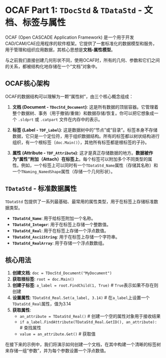 # OCAF  Part 1: `TDocStd` & `TDataStd` - 文档、标签与属性

OCAF (Open CASCADE Application Framework) 是一个用于开发CAD/CAM/CAE应用程序的软件框架。它提供了一套标准化的数据模型和服务，用于管理和组织应用数据，其核心思想是**文档-属性模型**。

与之前我们直接创建几何形状不同，使用OCAF时，所有的几何、参数和它们之间的关系，都被结构化地存储在一个“文档”对象中。

## OCAF核心架构

OCAF的数据结构可以理解为一颗“属性树”，由三个核心概念组成：

1.  **文档 (Document - `TDocStd_Document`)**: 这是所有数据的顶层容器。它管理着整个数据树、事务（用于撤销/重做）和数据存储/恢复。你可以把它想象成一个 `.sldprt` 或 `.catpart` 文件在内存中的表示。

2.  **标签 (Label - `TDF_Label`)**: 这是数据树中的“节点”或“目录”。标签本身不存储数据，它只是一个定位符，用于组织数据结构。所有的标签都以树状结构进行组织，有一个根标签（`doc.Main()`），其他所有标签都是根标签的子孙。

3.  **属性 (Attribute - `TDF_Attribute`)**: 这才是真正存储数据的地方。**数据被作为“属性”附加（Attach）在标签上**。每个标签可以附加多个不同类型的属性。例如，一个标签上可以同时有一个`TDataStd_Name`属性（存储其名称）和一个`TNaming_NamedShape`属性（存储一个几何形状）。

## `TDataStd` - 标准数据属性

`TDataStd` 包提供了一系列最基础、最常用的属性类型，用于在标签上存储标准数据类型。

*   **`TDataStd_Name`**: 用于给标签附加一个名称。
*   **`TDataStd_Integer`**: 用于在标签上存储一个整数值。
*   **`TDataStd_Real`**: 用于在标签上存储一个浮点数值。
*   **`TDataStd_AsciiString`**: 用于在标签上存储一个字符串。
*   **`TDataStd_RealArray`**: 用于存储一个浮点数数组。

## 核心用法

1.  **创建文档**: `doc = TDocStd_Document("MyDocument")`
2.  **获取根标签**: `root = doc.Main()`
3.  **创建子标签**: `a_label = root.FindChild(1, True)` # `True`表示如果不存在则创建
4.  **设置属性**: `TDataStd_Real.Set(a_label, 3.14)` # 在`a_label`上设置一个`TDataStd_Real`属性，值为3.14
5.  **获取属性**: 
    *   `an_attribute = TDataStd_Real()` # 创建一个空的属性对象用于接收结果
    *   `if a_label.FindAttribute(TDataStd_Real.GetID(), an_attribute):` # 查找属性
    *   `value = an_attribute.Get()` # 获取值

在接下来的示例中，我们将演示如何创建一个文档，在其中构建一个清晰的标签树来存储一组“参数”，并为每个参数设置一个浮点数值。
